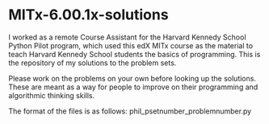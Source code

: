 # MITx-6.00.1x-solutions

I worked as a remote Course Assistant for the Harvard Kennedy School Python Pilot program, which used this edX MITx course as the material to teach Harvard Kennedy School students the basics of programming. This is the repository of my solutions to the problem sets.

Please work on the problems on your own before looking up the solutions. These are meant as a way for people to improve on their programming and algorithmic thinking skills.

The format of the files is as follows: phil_psetnumber_problemnumber.py
